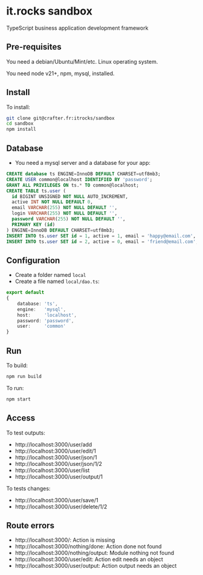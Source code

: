 # it.rocks sandbox

TypeScript business application development framework

## Pre-requisites

You need a debian/Ubuntu/Mint/etc. Linux operating system.

You need node v21+, npm, mysql, installed.

## Install

To install:

```bash
git clone git@crafter.fr:itrocks/sandbox
cd sandbox
npm install
```

## Database

- You need a mysql server and a database for your app:

```sql
CREATE database ts ENGINE=InnoDB DEFAULT CHARSET=utf8mb3;
CREATE USER common@localhost IDENTIFIED BY 'password';
GRANT ALL PRIVILEGES ON ts.* TO common@localhost;
CREATE TABLE ts.user (
  id BIGINT UNSIGNED NOT NULL AUTO_INCREMENT,
  active INT NOT NULL DEFAULT 0,
  email VARCHAR(255) NOT NULL DEFAULT '',
  login VARCHAR(255) NOT NULL DEFAULT '',
  password VARCHAR(255) NOT NULL DEFAULT '',
  PRIMARY KEY (id)
) ENGINE=InnoDB DEFAULT CHARSET=utf8mb3;
INSERT INTO ts.user SET id = 1, active = 1, email = 'happy@email.com', login = 'happy', password = 'xxxx';
INSERT INTO ts.user SET id = 2, active = 0, email = 'friend@email.com', login = 'friend', password = 'xxxx'; 
```

## Configuration

- Create a folder named `local`
- Create a file named `local/dao.ts`:

```ts
export default
{
	database: 'ts',
	engine:   'mysql',
	host:     'localhost',
	password: 'password',
	user:     'common'
}
```

## Run

To build:

```bash
npm run build
```

To run:

```bash
npm start
```

## Access

To test outputs:

- http://localhost:3000/user/add
- http://localhost:3000/user/edit/1
- http://localhost:3000/user/json/1
- http://localhost:3000/user/json/1/2
- http://localhost:3000/user/list
- http://localhost:3000/user/output/1

To tests changes:

- http://localhost:3000/user/save/1
- http://localhost:3000/user/delete/1/2

## Route errors

- http://localhost:3000/: Action is missing
- http://localhost:3000/nothing/done: Action done not found
- http://localhost:3000/nothing/output: Module nothing not found
- http://localhost:3000/user/edit: Action edit needs an object
- http://localhost:3000/user/output: Action output needs an object
